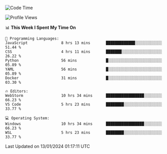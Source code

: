<!--START_SECTION:waka-->
![Code Time](http://img.shields.io/badge/Code%20Time-499%20hrs%2045%20mins-blue)

![Profile Views](http://img.shields.io/badge/Profile%20Views-10-blue)

📊 **This Week I Spent My Time On** 

```text
💬 Programming Languages: 
JavaScript               8 hrs 13 mins       █████████████░░░░░░░░░░░░   51.44 % 
CSS                      4 hrs 11 mins       ███████░░░░░░░░░░░░░░░░░░   26.22 % 
Python                   56 mins             █░░░░░░░░░░░░░░░░░░░░░░░░   05.89 % 
YAML                     56 mins             █░░░░░░░░░░░░░░░░░░░░░░░░   05.89 % 
Docker                   31 mins             █░░░░░░░░░░░░░░░░░░░░░░░░   03.30 % 

🔥 Editors: 
WebStorm                 10 hrs 34 mins      █████████████████░░░░░░░░   66.23 % 
VS Code                  5 hrs 23 mins       ████████░░░░░░░░░░░░░░░░░   33.77 % 

💻 Operating System: 
Windows                  10 hrs 34 mins      █████████████████░░░░░░░░   66.23 % 
WSL                      5 hrs 23 mins       ████████░░░░░░░░░░░░░░░░░   33.77 % 
```


 Last Updated on 13/01/2024 01:17:11 UTC
<!--END_SECTION:waka-->
